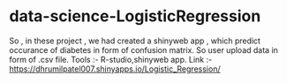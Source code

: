 # data-science-LogisticRegression
So , in these project , we had created a shinyweb app , which predict occurance of diabetes in form of confusion matrix.
So user upload data in form of .csv file.
Tools :- R-studio,shinyweb app.
Link :- https://dhrumilpatel007.shinyapps.io/Logistic_Regression/
